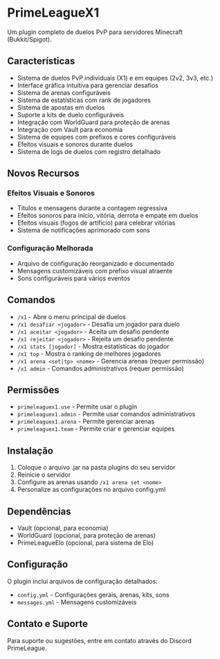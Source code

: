 # PrimeLeagueX1

Um plugin completo de duelos PvP para servidores Minecraft (Bukkit/Spigot).

## Características

- Sistema de duelos PvP individuais (X1) e em equipes (2v2, 3v3, etc.)
- Interface gráfica intuitiva para gerenciar desafios
- Sistema de arenas configuráveis
- Sistema de estatísticas com rank de jogadores
- Sistema de apostas em duelos
- Suporte a kits de duelo configuráveis
- Integração com WorldGuard para proteção de arenas
- Integração com Vault para economia
- Sistema de equipes com prefixos e cores configuráveis
- Efeitos visuais e sonoros durante duelos
- Sistema de logs de duelos com registro detalhado

## Novos Recursos

### Efeitos Visuais e Sonoros
- Títulos e mensagens durante a contagem regressiva
- Efeitos sonoros para início, vitória, derrota e empate em duelos
- Efeitos visuais (fogos de artifício) para celebrar vitórias
- Sistema de notificações aprimorado com sons

### Configuração Melhorada
- Arquivo de configuração reorganizado e documentado
- Mensagens customizáveis com prefixo visual atraente
- Sons configuráveis para vários eventos

## Comandos

- `/x1` - Abre o menu principal de duelos
- `/x1 desafiar <jogador>` - Desafia um jogador para duelo
- `/x1 aceitar <jogador>` - Aceita um desafio pendente
- `/x1 rejeitar <jogador>` - Rejeita um desafio pendente
- `/x1 stats [jogador]` - Mostra estatísticas do jogador
- `/x1 top` - Mostra o ranking de melhores jogadores
- `/x1 arena <set|tp> <nome>` - Gerencia arenas (requer permissão)
- `/x1 admin` - Comandos administrativos (requer permissão)

## Permissões

- `primeleaguex1.use` - Permite usar o plugin
- `primeleaguex1.admin` - Permite usar comandos administrativos
- `primeleaguex1.arena` - Permite gerenciar arenas
- `primeleaguex1.team` - Permite criar e gerenciar equipes

## Instalação

1. Coloque o arquivo .jar na pasta plugins do seu servidor
2. Reinicie o servidor
3. Configure as arenas usando `/x1 arena set <nome>`
4. Personalize as configurações no arquivo config.yml

## Dependências

- Vault (opcional, para economia)
- WorldGuard (opcional, para proteção de arenas)
- PrimeLeagueElo (opcional, para sistema de Elo)

## Configuração

O plugin inclui arquivos de configuração detalhados:

- `config.yml` - Configurações gerais, arenas, kits, sons
- `messages.yml` - Mensagens customizáveis

## Contato e Suporte

Para suporte ou sugestões, entre em contato através do Discord PrimeLeague. 
